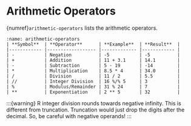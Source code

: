 # Arithmetic Operators

{numref}`arithmetic-operators` lists the arithmetic operators.

```{table} Arithmetic operators
:name: arithmetic-operators
| **Symbol**  | **Operator**      | **Example**  | **Result**  |
|------------ |------------------ |------------- |------------ |
| -           | Negation          | -5           | -5          |
| +           | Addition          | 11 + 3.1     | 14.1        |
| -           | Subtraction       | 5 - 19       | -14         |
| *           | Multiplication    | 8.5 * 4      | 34.0        |
| /           | Division          | 11 / 2       | 5.5         |
| //          | Integer Division  | 16 %/% 5     | 3           |
| %           | Modulus/Remainder | 31 % 24      | 7           |
| **          | Exponentiation    | 2 ** 5       | 32          |
```

:::{warning}
R integer division rounds towards negative infinity. This is different from truncation. Truncation would just drop the digits after the decimal. So, be careful with negative operands!
:::
